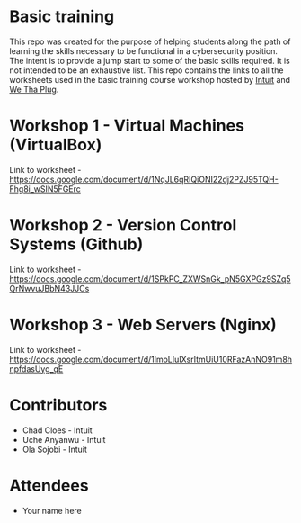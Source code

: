 # Basic training 
This repo was created for the purpose of helping students along the path of learning the skills necessary to be functional in a cybersecurity position.  The intent is to provide a jump start to some of the basic skills required.  It is not intended to be an exhaustive list.  This repo contains the links to all the worksheets used in the basic training course workshop hosted by [Intuit](https://www.intuit.com) and [We Tha Plug](https://www.wethaplug.com).

# Workshop 1 - Virtual Machines (VirtualBox)
Link to worksheet - https://docs.google.com/document/d/1NqJL6qRIQiONI22dj2PZJ95TQH-Fhg8i_wSIN5FGErc

# Workshop 2 - Version Control Systems (Github)
Link to worksheet - https://docs.google.com/document/d/1SPkPC_ZXWSnGk_pN5GXPGz9SZq5QrNwvuJBbN43JJCs

# Workshop 3 - Web Servers (Nginx)
Link to worksheet - https://docs.google.com/document/d/1lmoLIuIXsrItmUiU10RFazAnNO91m8hnpfdasUyg_qE

# Contributors
* Chad Cloes - Intuit
* Uche Anyanwu - Intuit
* Ola Sojobi - Intuit

# Attendees
* Your name here
